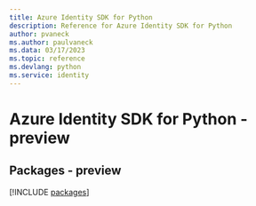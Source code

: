 ```yaml
---
title: Azure Identity SDK for Python
description: Reference for Azure Identity SDK for Python
author: pvaneck
ms.author: paulvaneck
ms.data: 03/17/2023
ms.topic: reference
ms.devlang: python
ms.service: identity
---
```

# Azure Identity SDK for Python - preview
## Packages - preview
[!INCLUDE [packages](identity-index.md)]